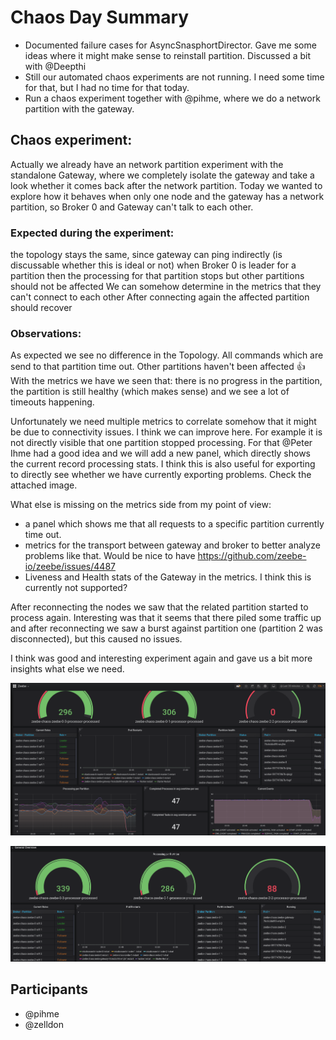 # Chaos Day Summary

 * Documented failure cases for AsyncSnasphortDirector. Gave me some ideas where it might make sense to reinstall partition. Discussed a bit with @Deepthi
 * Still our automated chaos experiments are not running. I need some time for that, but I had no time for that today.
 * Run a chaos experiment together with @pihme, where we do a network partition with the gateway.

## Chaos experiment:

Actually we already have an network partition experiment with the standalone Gateway, where we completely isolate the gateway and take a look whether it comes back after the network partition. Today we wanted to explore how it behaves when only one node and the gateway has a network partition, so Broker 0 and Gateway can't talk to each other.

### Expected during the experiment:

the topology stays the same, since gateway can ping indirectly (is discussable whether this is ideal or not)
when Broker 0 is leader for a partition then the processing for that partition stops but other partitions should not be affected
We can somehow determine in the metrics that they can't connect to each other
After connecting again the affected partition should recover

### Observations:

As expected we see no difference in the Topology. All commands which are send to that partition time out. Other partitions haven't been affected :+1: With the metrics we have we seen that: there is no progress in the partition, the partition is still healthy (which makes sense) and we see a lot of timeouts happening.

Unfortunately we need multiple metrics to correlate somehow that it might be due to connectivity issues. I think we can improve here. For example it is not directly visible that one partition stopped processing. For that @Peter Ihme had a good idea and we will add a new panel, which directly shows the current record processing stats. I think this is also useful for exporting to directly see whether we have currently exporting problems. Check the attached image.

What else is missing on the metrics side from my point of view:

 * a panel which shows me that all requests to a specific partition currently time out.
 * metrics for the transport between gateway and broker to better analyze problems like that. Would be nice to have https://github.com/zeebe-io/zeebe/issues/4487 
  * Liveness and Health stats of the Gateway in the metrics. I think this is currently not supported?

After reconnecting the nodes we saw that the related partition started to process again. Interesting was that it seems that there piled some traffic up and after reconnecting we saw a burst against partition one (partition 2 was disconnected), but this caused no issues.

I think was good and interesting experiment again and gave us a bit more insights what else we need.


![feedback](feedback.png)

![reduce2](reduce2.png)

## Participants

 * @pihme
 * @zelldon
